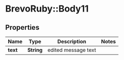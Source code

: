 # BrevoRuby::Body11

## Properties
Name | Type | Description | Notes
------------ | ------------- | ------------- | -------------
**text** | **String** | edited message text | 


